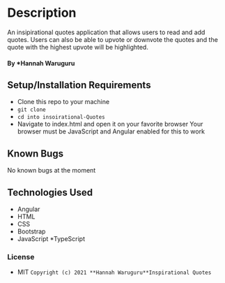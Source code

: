 # Description
An insipirational quotes application that allows users to read and add quotes. Users can also be able to upvote or downvote the quotes and the quote with the highest upvote will be highlighted.
#### By *Hannah Waruguru

## Setup/Installation Requirements
* Clone this repo to your machine 
* `git clone `
* `cd into insoirational-Quotes`
* Navigate to index.html  and open it on your favorite browser
Your browser must be JavaScript and Angular enabled for this to work

## Known Bugs
No known bugs at the moment

## Technologies Used
* Angular
* HTML
* CSS
* Bootstrap
* JavaScript
*TypeScript

### License
* MIT
`Copyright (c) 2021 **Hannah Waruguru**Inspirational Quotes`

